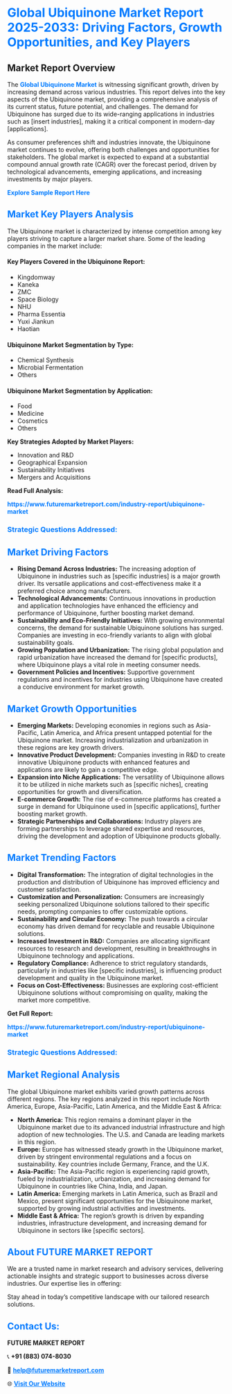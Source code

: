 <h1 style="color: #007BFF;">Global Ubiquinone Market Report 2025-2033: Driving Factors, Growth Opportunities, and Key Players</h1>

<section id="overview">
<h2>Market Report Overview</h2>
<p>The <a href="https://www.futuremarketreport.com/industry-report/ubiquinone-market" style="color: #007BFF; text-decoration: none;"><strong>Global Ubiquinone Market</strong></a> is witnessing significant growth, driven by increasing demand across various industries. This report delves into the key aspects of the Ubiquinone market, providing a comprehensive analysis of its current status, future potential, and challenges. The demand for Ubiquinone has surged due to its wide-ranging applications in industries such as [insert industries], making it a critical component in modern-day [applications].</p>
<p>As consumer preferences shift and industries innovate, the Ubiquinone market continues to evolve, offering both challenges and opportunities for stakeholders. The global market is expected to expand at a substantial compound annual growth rate (CAGR) over the forecast period, driven by technological advancements, emerging applications, and increasing investments by major players.</p>
</section>

<section id="overview">
<p><a href="https://www.futuremarketreport.com/request-sample/reportId=52225" style="color: #007BFF; text-decoration: none;"><strong>Explore Sample Report Here</strong></a></p>
</section>

<section id="key-players">
<h2 style="color: #007BFF;">Market Key Players Analysis</h2>
<p>The Ubiquinone market is characterized by intense competition among key players striving to capture a larger market share. Some of the leading companies in the market include:</p>
<h4>Key Players Covered in the Ubiquinone Report:</h4>
<ul><li>Kingdomway</li><li>Kaneka</li><li>ZMC</li><li>Space Biology</li><li>NHU</li><li>Pharma Essentia</li><li>Yuxi Jiankun</li><li>Haotian</li></ul>
<h4>Ubiquinone Market Segmentation by Type:</h4>
<ul><li>Chemical Synthesis</li><li>Microbial Fermentation</li><li>Others</li></ul>

<h4>Ubiquinone Market Segmentation by Application:</h4>
<ul><li>Food</li><li>Medicine</li><li>Cosmetics</li><li>Others</li></ul>
<p><strong>Key Strategies Adopted by Market Players:</strong></p>
<ul>
<li>Innovation and R&D</li>
<li>Geographical Expansion</li>
<li>Sustainability Initiatives</li>
<li>Mergers and Acquisitions</li>
</ul>
</section>

<section>
<p><strong>Read Full Analysis: </strong></p><a href="https://www.futuremarketreport.com/industry-report/ubiquinone-market" style="color: #007BFF; text-decoration: none;"><strong>https://www.futuremarketreport.com/industry-report/ubiquinone-market</strong></a>
<h3 style="color: #007BFF;">Strategic Questions Addressed:</h3>
</section>

<section id="driving-factors">
<h2 style="color: #007BFF;">Market Driving Factors</h2>
<ul>
<li><strong>Rising Demand Across Industries:</strong> The increasing adoption of Ubiquinone in industries such as [specific industries] is a major growth driver. Its versatile applications and cost-effectiveness make it a preferred choice among manufacturers.</li>
<li><strong>Technological Advancements:</strong> Continuous innovations in production and application technologies have enhanced the efficiency and performance of Ubiquinone, further boosting market demand.</li>
<li><strong>Sustainability and Eco-Friendly Initiatives:</strong> With growing environmental concerns, the demand for sustainable Ubiquinone solutions has surged. Companies are investing in eco-friendly variants to align with global sustainability goals.</li>
<li><strong>Growing Population and Urbanization:</strong> The rising global population and rapid urbanization have increased the demand for [specific products], where Ubiquinone plays a vital role in meeting consumer needs.</li>
<li><strong>Government Policies and Incentives:</strong> Supportive government regulations and incentives for industries using Ubiquinone have created a conducive environment for market growth.</li>
</ul>
</section>

<section id="growth-opportunities">
<h2 style="color: #007BFF;">Market Growth Opportunities</h2>
<ul>
<li><strong>Emerging Markets:</strong> Developing economies in regions such as Asia-Pacific, Latin America, and Africa present untapped potential for the Ubiquinone market. Increasing industrialization and urbanization in these regions are key growth drivers.</li>
<li><strong>Innovative Product Development:</strong> Companies investing in R&D to create innovative Ubiquinone products with enhanced features and applications are likely to gain a competitive edge.</li>
<li><strong>Expansion into Niche Applications:</strong> The versatility of Ubiquinone allows it to be utilized in niche markets such as [specific niches], creating opportunities for growth and diversification.</li>
<li><strong>E-commerce Growth:</strong> The rise of e-commerce platforms has created a surge in demand for Ubiquinone used in [specific applications], further boosting market growth.</li>
<li><strong>Strategic Partnerships and Collaborations:</strong> Industry players are forming partnerships to leverage shared expertise and resources, driving the development and adoption of Ubiquinone products globally.</li>
</ul>
</section>

<section id="trending-factors">
<h2 style="color: #007BFF;">Market Trending Factors</h2>
<ul>
<li><strong>Digital Transformation:</strong> The integration of digital technologies in the production and distribution of Ubiquinone has improved efficiency and customer satisfaction.</li>
<li><strong>Customization and Personalization:</strong> Consumers are increasingly seeking personalized Ubiquinone solutions tailored to their specific needs, prompting companies to offer customizable options.</li>
<li><strong>Sustainability and Circular Economy:</strong> The push towards a circular economy has driven demand for recyclable and reusable Ubiquinone solutions.</li>
<li><strong>Increased Investment in R&D:</strong> Companies are allocating significant resources to research and development, resulting in breakthroughs in Ubiquinone technology and applications.</li>
<li><strong>Regulatory Compliance:</strong> Adherence to strict regulatory standards, particularly in industries like [specific industries], is influencing product development and quality in the Ubiquinone market.</li>
<li><strong>Focus on Cost-Effectiveness:</strong> Businesses are exploring cost-efficient Ubiquinone solutions without compromising on quality, making the market more competitive.</li>
</ul>
</section>

<section>
<p><strong>Get Full Report: </strong></p><a href="https://www.futuremarketreport.com/industry-report/ubiquinone-market" style="color: #007BFF; text-decoration: none;"><strong>https://www.futuremarketreport.com/industry-report/ubiquinone-market</strong></a>
<h3 style="color: #007BFF;">Strategic Questions Addressed:</h3>
</section>


<section id="regional-analysis">
<h2 style="color: #007BFF;">Market Regional Analysis</h2>
<p>The global Ubiquinone market exhibits varied growth patterns across different regions. The key regions analyzed in this report include North America, Europe, Asia-Pacific, Latin America, and the Middle East & Africa:</p>
<ul>
<li><strong>North America:</strong> This region remains a dominant player in the Ubiquinone market due to its advanced industrial infrastructure and high adoption of new technologies. The U.S. and Canada are leading markets in this region.</li>
<li><strong>Europe:</strong> Europe has witnessed steady growth in the Ubiquinone market, driven by stringent environmental regulations and a focus on sustainability. Key countries include Germany, France, and the U.K.</li>
<li><strong>Asia-Pacific:</strong> The Asia-Pacific region is experiencing rapid growth, fueled by industrialization, urbanization, and increasing demand for Ubiquinone in countries like China, India, and Japan.</li>
<li><strong>Latin America:</strong> Emerging markets in Latin America, such as Brazil and Mexico, present significant opportunities for the Ubiquinone market, supported by growing industrial activities and investments.</li>
<li><strong>Middle East & Africa:</strong> The region’s growth is driven by expanding industries, infrastructure development, and increasing demand for Ubiquinone in sectors like [specific sectors].</li>
</ul>
</section>

<footer>
<h2 style="color: #007BFF;">About FUTURE MARKET REPORT</h2>
<p>We are a trusted name in market research and advisory services, delivering actionable insights and strategic support to businesses across diverse industries. Our expertise lies in offering:</p>

<p>Stay ahead in today’s competitive landscape with our tailored research solutions.</p>

<h2 style="color: #007BFF;">Contact Us:</h2>
<p><strong>FUTURE MARKET REPORT</strong></p>
<p>📞 <strong>+91 (883) 074-8030</strong></p>
<p>📧 <strong><a href="mailto:help@futuremarketreport.com" style="color: #007BFF;">help@futuremarketreport.com</a></strong></p>
<p>🌐 <strong><a href="https://www.futuremarketreport.com/" style="color: #007BFF;">Visit Our Website</a></strong></p>
</footer>